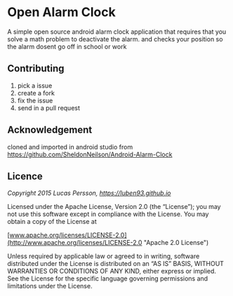 Open Alarm Clock
=====================

A simple open source android alarm clock application that requires that you solve a math problem to deactivate the alarm. and checks your position so the alarm dosent go off in school or work

## Contributing 

1. pick a issue
2. create a fork 
3. fix the issue 
4. send in a pull request 


## Acknowledgement

cloned and imported in android studio from
https://github.com/SheldonNeilson/Android-Alarm-Clock

## Licence

_Copyright 2015 Lucas Persson, https://luben93.github.io_

Licensed under the Apache License, Version 2.0 (the “License”);
you may not use this software except in compliance with the License.
You may obtain a copy of the License at

[www.apache.org/licenses/LICENSE-2.0](http://www.apache.org/licenses/LICENSE-2.0 "Apache 2.0 License")


Unless required by applicable law or agreed to in writing, software distributed under the License is distributed on an “AS IS” BASIS, WITHOUT WARRANTIES OR CONDITIONS OF ANY KIND, either express or implied. See the License for the specific language governing permissions and limitations under the License.
